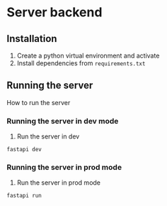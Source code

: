 # Server backend

## Installation

1. Create a python virtual environment and activate
2. Install dependencies from `requirements.txt`

## Running the server

How to run the server

### Running the server in dev mode
1. Run the server in dev
```
fastapi dev
```

### Running the server in prod mode
1. Run the server in prod mode
```
fastapi run
```

